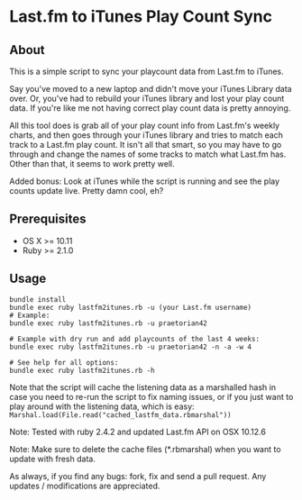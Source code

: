 # Last.fm to iTunes Play Count Sync

## About

This is a simple script to sync your playcount data from Last.fm to iTunes.

Say you've moved to a new laptop and didn't move your iTunes Library data over. Or, you've had to rebuild your iTunes library and lost your play count data. If you're like me not having correct play count data is pretty annoying.

All this tool does is grab all of your play count info from Last.fm's weekly charts, and then goes through your iTunes library and tries to match each track to a Last.fm play count. It isn't all that smart, so you may have to go through and change the names of some tracks to match what Last.fm has. Other than that, it seems to work pretty well.

Added bonus: Look at iTunes while the script is running and see the play counts update live. Pretty damn cool, eh?

## Prerequisites

* OS X >= 10.11
* Ruby >= 2.1.0

## Usage

```
bundle install
bundle exec ruby lastfm2itunes.rb -u (your Last.fm username)
# Example:
bundle exec ruby lastfm2itunes.rb -u praetorian42

# Example with dry run and add playcounts of the last 4 weeks:
bundle exec ruby lastfm2itunes.rb -u praetorian42 -n -a -w 4

# See help for all options:
bundle exec ruby lastfm2itunes.rb -h
```

Note that the script will cache the listening data as a marshalled hash in case you need to re-run the script to fix naming issues, or if you just want to play around with the listening data, which is easy: `Marshal.load(File.read("cached_lastfm_data.rbmarshal"))`

Note: Tested with ruby 2.4.2 and updated Last.fm API on OSX 10.12.6

Note: Make sure to delete the cache files (*.rbmarshal) when you want to update with fresh data.

As always, if you find any bugs: fork, fix and send a pull request. Any updates / modifications are appreciated.
